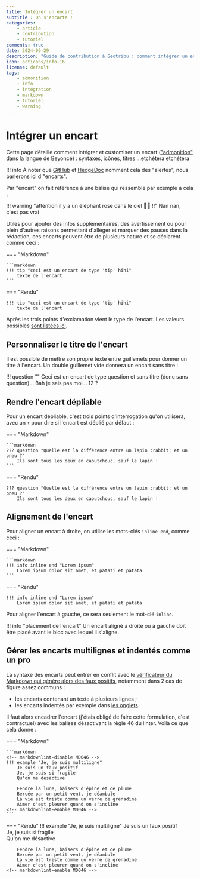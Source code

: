```yaml
---
title: Intégrer un encart
subtitle : On s'encarte !
categories:
    - article
    - contribution
    - tutoriel
comments: true
date: 2024-06-29
description: "Guide de contribution à Geotribu : comment intégrer un encart pour info, ou avertissement, ou autre"
icon: octicons/info-16
license: default
tags:
    - admonition
    - info
    - intégration
    - markdown
    - tutoriel
    - warning
---
```


# Intégrer un encart

Cette page détaille comment intégrer et customiser un encart (["admonition"](https://squidfunk.github.io/mkdocs-material/reference/admonitions/) dans la langue de Beyoncé) : syntaxes, icônes, titres ...etchétera etchétera

!!! info
    À noter que [GitHub](https://docs.github.com/fr/get-started/writing-on-github/getting-started-with-writing-and-formatting-on-github/basic-writing-and-formatting-syntax#alerts) et [HedgeDoc](https://docs.hedgedoc.dev/references/hfm/#structural-elements) nomment cela des "alertes", nous parlerons ici d'"encarts".

Par "encart" on fait référence à une balise qui ressemble par exemple à cela :

!!! warning "attention il y a un éléphant rose dans le ciel :elephant::purple_heart: !!"
    Nan nan, c'est pas vrai

Utiles pour ajouter des infos supplémentaires, des avertissement ou pour plein d'autres raisons permettant d'alléger et marquer des pauses dans la rédaction, ces encarts peuvent être de plusieurs nature et se déclarent comme ceci :

<!-- markdownlint-disable MD046 -->
=== "Markdown"

    ```markdown
    !!! tip "ceci est un encart de type 'tip' hihi"
        texte de l'encart
    ```

=== "Rendu"

    !!! tip "ceci est un encart de type 'tip' hihi"
        texte de l'encart
<!-- markdownlint-enable MD046 -->

Après les trois points d'exclamation vient le type de l'encart. Les valeurs possibles [sont listées ici](https://squidfunk.github.io/mkdocs-material/reference/admonitions/#supported-types).

## Personnaliser le titre de l'encart

Il est possible de mettre son propre texte entre guillemets pour donner un titre à l'encart. Un double guillemet vide donnera un encart sans titre :

!!! question ""
    Ceci est un encart de type question et sans titre (donc sans question)... Bah je sais pas moi... 12 ?

## Rendre l'encart dépliable

Pour un encart dépliable, c'est trois points d'interrogation qu'on utilisera, avec un `+` pour dire si l'encart est déplié par défaut :

<!-- markdownlint-disable MD046 -->
=== "Markdown"

    ```markdown
    ??? question "Quelle est la différence entre un lapin :rabbit: et un pneu ?"
        Ils sont tous les deux en caoutchouc, sauf le lapin !
    ```

=== "Rendu"

    ??? question "Quelle est la différence entre un lapin :rabbit: et un pneu ?"
        Ils sont tous les deux en caoutchouc, sauf le lapin !
<!-- markdownlint-enable MD046 -->

## Alignement de l'encart

Pour aligner un encart à droite, on utilise les mots-clés `inline end`, comme ceci :

<!-- markdownlint-disable MD046 -->
=== "Markdown"

    ```markdown
    !!! info inline end "Lorem ipsum"
        Lorem ipsum dolor sit amet, et patati et patata
    ```

=== "Rendu"

    !!! info inline end "Lorem ipsum"
        Lorem ipsum dolor sit amet, et patati et patata
<!-- markdownlint-enable MD046 -->

Pour aligner l'encart à gauche, ce sera seulement le mot-clé `inline`.

!!! info "placement de l'encart"
    Un encart aligné à droite ou à gauche doit être placé avant le bloc avec lequel il s'aligne.

## Gérer les encarts multilignes et indentés comme un pro

La syntaxe des encarts peut entrer en conflit avec le [vérificateur du Markdown qui génère alors des faux positifs](../internal/markdown_linter.md#gérer-les-faux-positifs-du-linter "Gérer les faux positifs du linter Markdown"), notamment dans 2 cas de figure assez communs :

- les encarts contenant un texte à plusieurs lignes ;
- les encarts indentés par exemple dans [les onglets](https://squidfunk.github.io/mkdocs-material/reference/content-tabs/).

Il faut alors encadrer l'encart (j'étais obligé de faire cette formulation, c'est contractuel) avec les balises désactivant la règle 46 du linter. Voilà ce que cela donne :

<!-- markdownlint-disable MD046 -->
=== "Markdown"

    ```markdown
    <!-- markdownlint-disable MD046 -->
    !!! example "Je, je suis multiligne"
        Je suis un faux positif  
        Je, je suis si fragile  
        Qu'on me désactive

        Fendre la lune, baisers d'épine et de plume  
        Bercée par un petit vent, je déambule  
        La vie est triste comme un verre de grenadine  
        Aimer c'est pleurer quand on s'incline
    <!-- markdownlint-enable MD046 -->
    ```

=== "Rendu"
    <!-- markdownlint-disable MD046 -->
    !!! example "Je, je suis multiligne"
        Je suis un faux positif  
        Je, je suis si fragile  
        Qu'on me désactive

        Fendre la lune, baisers d'épine et de plume  
        Bercée par un petit vent, je déambule  
        La vie est triste comme un verre de grenadine  
        Aimer c'est pleurer quand on s'incline
    <!-- markdownlint-enable MD046 -->
